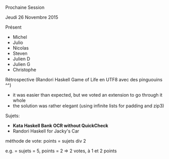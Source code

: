 Prochaine Session

Jeudi 26 Novembre 2015

Présent
- Michel
- Julio
- Nicolas
- Steven
- Julien D
- Julien G
- Christophe

Rétrospective
(Randori Haskell Game of Life en UTF8 avec des pinguouins ^^)
- it was easier than expected, but we voted an extension to go through it whole
- the solution was rather elegant (using infinite lists for padding and zip3)

Sujets:
- **Kata Haskell Bank OCR without QuickCheck**
- Randori Haskell for Jacky's Car

méthode de vote:
points = sujets div 2

e.g. = sujets = 5, points = 2 => 2 votes, à 1 et 2 points
